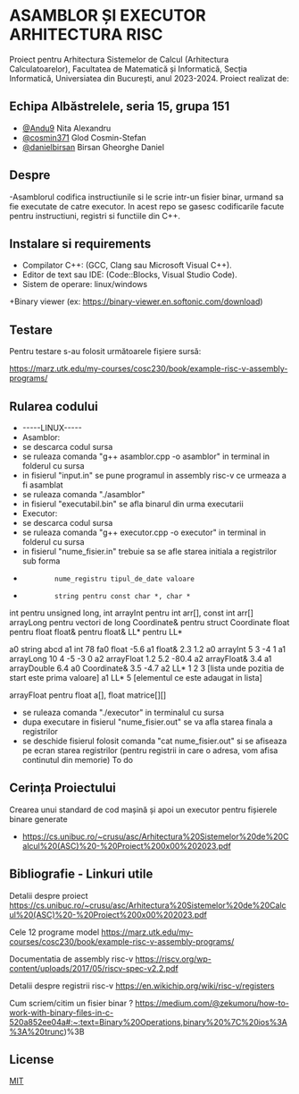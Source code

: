 
# ASAMBLOR ȘI EXECUTOR ARHITECTURA RISC
  Proiect pentru Arhitectura Sistemelor de Calcul (Arhitectura Calculatoarelor), Facultatea de Matematică și Informatică, Secția Informatică, Universiatea din București, anul 2023-2024.
  Proiect realizat de:



## Echipa Albăstrelele, seria 15, grupa 151

- [@Andu9](https://github.com/Andu9) Nita Alexandru
- [@cosmin371](https://github.com/cosmin371) Glod Cosmin-Stefan
- [@danielbirsan](https://github.com/danielbirsan) Birsan Gheorghe Daniel

## Despre
-Asamblorul codifica instructiunile si le scrie intr-un fisier binar, urmand sa fie executate de catre executor. In acest repo se gasesc codificarile facute pentru instructiuni, registri si functiile din C++.


##  Instalare si requirements

- Compilator C++: (GCC, Clang sau Microsoft Visual C++).
- Editor de text sau IDE: (Code::Blocks, Visual Studio Code).
- Sistem de operare: linux/windows

+Binary viewer (ex: https://binary-viewer.en.softonic.com/download)


## Testare

Pentru testare s-au folosit următoarele fișiere sursă:

https://marz.utk.edu/my-courses/cosc230/book/example-risc-v-assembly-programs/


## Rularea codului
- -----LINUX-----
- Asamblor:
- se descarca codul sursa
- se ruleaza comanda "g++ asamblor.cpp -o asamblor" in terminal in folderul cu sursa
- in fisierul "input.in" se pune programul in assembly risc-v ce urmeaza a fi asamblat
- se ruleaza comanda "./asamblor"
- in fisierul "executabil.bin" se afla binarul din urma executarii
- Executor: 
- se descarca codul sursa
- se ruleaza comanda "g++ executor.cpp -o executor" in terminal in folderul cu sursa
- in fisierul "nume_fisier.in" trebuie sa se afle starea initiala a registrilor sub forma
-             nume_registru tipul_de_date valoare
-             string pentru const char *, char *
int pentru unsigned long, int 
arrayInt pentru int arr[], const int arr[]
arrayLong pentru vectori de long
Coordinate& pentru struct Coordinate
float pentru float
float& pentru float&
LL* pentru LL* 

a0 string abcd
a1 int 78
fa0 float -5.6
a1 float& 2.3 1.2
a0 arrayInt 5 3 -4 1
a1 arrayLong 10 4 -5 -3 0
a2 arrayFloat 1.2 5.2 -80.4
a2 arrayFloat& 3.4
a1 arrayDouble 6.4
a0 Coordinate& 3.5 -4.7
a2 LL* 1 2 3 [lista unde pozitia de start este prima valoare]
a1 LL* 5 [elementul ce este adaugat in lista]


arrayFloat pentru float a[], float matrice[][]
- se ruleaza comanda "./executor" in terminalul cu sursa
- dupa executare in fisierul "nume_fisier.out" se va afla starea finala a registrilor
- se deschide fisierul folosit comanda "cat nume_fisier.out" si se afiseaza pe ecran starea registrilor (pentru registrii in care o adresa, vom afisa continutul din memorie)
To do


## Cerința Proiectului
 Crearea unui standard de cod mașină și apoi un executor pentru fișierele binare generate
- https://cs.unibuc.ro/~crusu/asc/Arhitectura%20Sistemelor%20de%20Calcul%20(ASC)%20-%20Proiect%200x00%202023.pdf

## Bibliografie - Linkuri utile

Detalii despre proiect
https://cs.unibuc.ro/~crusu/asc/Arhitectura%20Sistemelor%20de%20Calcul%20(ASC)%20-%20Proiect%200x00%202023.pdf

Cele 12 programe model
https://marz.utk.edu/my-courses/cosc230/book/example-risc-v-assembly-programs/

Documentatia de assembly risc-v
https://riscv.org/wp-content/uploads/2017/05/riscv-spec-v2.2.pdf

Detalii despre registrii risc-v
https://en.wikichip.org/wiki/risc-v/registers

Cum scriem/citim un fisier binar ?
https://medium.com/@zekumoru/how-to-work-with-binary-files-in-c-520a852ee04a#:~:text=Binary%20Operations,binary%20%7C%20ios%3A%3A%20trunc)%3B

## License

[MIT](https://choosealicense.com/licenses/mit/)



